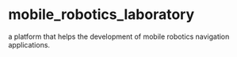 # mobile_robotics_laboratory
a platform that helps the development of mobile robotics navigation applications.  
